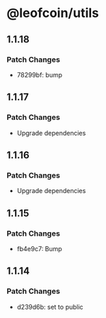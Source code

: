 # @leofcoin/utils

## 1.1.18

### Patch Changes

- 78299bf: bump

## 1.1.17

### Patch Changes

- Upgrade dependencies

## 1.1.16

### Patch Changes

- Upgrade dependencies

## 1.1.15

### Patch Changes

- fb4e9c7: Bump

## 1.1.14

### Patch Changes

- d239d6b: set to public
